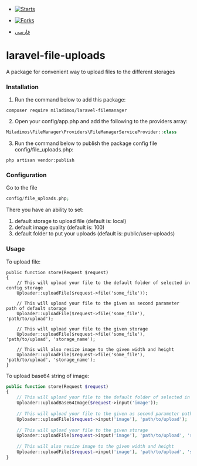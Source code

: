 - [![Starts](https://img.shields.io/github/stars/miladimos/laravel-filemanager?style=flat&logo=github)](https://github.com/miladimos/laravel-filemanager/forks)
- [![Forks](https://img.shields.io/github/forks/miladimos/laravel-filemanager?style=flat&logo=github)](https://github.com/miladimos/laravel-filemanager/stargazers)

- [فارسی](README.md)


# laravel-file-uploads
  A package for convenient way to upload files to the different storages

### Installation

1. Run the command below to add this package:
```
composer require miladimos/laravel-filemanager
```

2. Open your config/app.php and add the following to the providers array:
```php
Miladimos\FileManager\Providers\FileManagerServiceProvider::class
```

3. Run the command below to publish the package config file config/file_uploads.php:
```
php artisan vendor:publish
```


### Configuration
Go to the file

```php
config/file_uploads.php;
```

There you have an ability to set:

1. default storage to upload file (default is: local)
2. default image quality (default is: 100)
3. default folder to put your uploads (default is: public/user-uploads)

### Usage
To upload file:

```
public function store(Request $request)
{   
    // This will upload your file to the default folder of selected in config storage
    Uploader::uploadFile($request->file('some_file'));
    
    // This will upload your file to the given as second parameter path of default storage
    Uploader::uploadFile($request->file('some_file'), 'path/to/upload');
    
    // This will upload your file to the given storage
    Uploader::uploadFile($request->file('some_file'), 'path/to/upload', 'storage_name');
    
    // This will also resize image to the given width and height
    Uploader::uploadFile($request->file('some_file'), 'path/to/upload', 'storage_name');
}
```


To upload base64 string of image:

```php
public function store(Request $request)
{   
    // This will upload your file to the default folder of selected in config storage
    Uploader::uploadBase64Image($request->input('image'));
    
    // This will upload your file to the given as second parameter path of default storage
    Uploader::uploadFile($request->input('image'), 'path/to/upload');
    
    // This will upload your file to the given storage
    Uploader::uploadFile($request->input('image'), 'path/to/upload', 'storage_name');
    
    // This will also resize image to the given width and height
    Uploader::uploadFile($request->input('image'), 'path/to/upload', 'storage_name');
}
```
